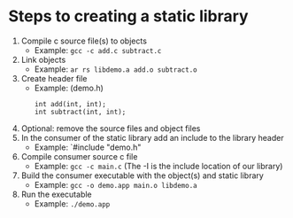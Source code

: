 # Steps to creating a static library

1. Compile c source file(s) to objects
    * Example: `gcc -c add.c subtract.c`
2. Link objects
    * Example: `ar rs libdemo.a add.o subtract.o`
3. Create header file 
    * Example: 
        (demo.h)
        ```
        int add(int, int);
        int subtract(int, int);
        ```
4. Optional: remove the source files and object files
5. In the consumer of the static library add an include to the library header
    * Example: `#include "demo.h"
6. Compile consumer source c file
    * Example: `gcc -c main.c` (The -I is the include location of our library)
7. Build the consumer executable with the object(s) and static library
    * Example: `gcc -o demo.app main.o libdemo.a`
8. Run the executable
    * Example: `./demo.app`
